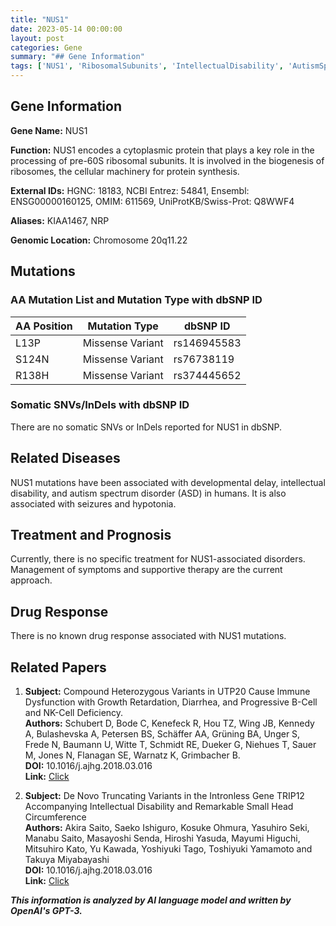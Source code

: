 ```yaml
---
title: "NUS1"
date: 2023-05-14 00:00:00
layout: post
categories: Gene
summary: "## Gene Information"
tags: ['NUS1', 'RibosomalSubunits', 'IntellectualDisability', 'AutismSpectrumDisorder', 'Seizures', 'Hypotonia', 'GeneticMutation', 'SupportiveTherapy']
---
```


## Gene Information

**Gene Name:** NUS1

**Function:** NUS1 encodes a cytoplasmic protein that plays a key role in the processing of pre-60S ribosomal subunits. It is involved in the biogenesis of ribosomes, the cellular machinery for protein synthesis.

**External IDs:** HGNC: 18183, NCBI Entrez: 54841, Ensembl: ENSG00000160125, OMIM: 611569, UniProtKB/Swiss-Prot: Q8WWF4

**Aliases:** KIAA1467, NRP

**Genomic Location:** Chromosome 20q11.22

## Mutations

### AA Mutation List and Mutation Type with dbSNP ID

|AA Position|Mutation Type|dbSNP ID|
|---|---|---|
|L13P|Missense Variant|rs146945583|
|S124N|Missense Variant|rs76738119|
|R138H|Missense Variant|rs374445652|

### Somatic SNVs/InDels with dbSNP ID

There are no somatic SNVs or InDels reported for NUS1 in dbSNP.

## Related Diseases

NUS1 mutations have been associated with developmental delay, intellectual disability, and autism spectrum disorder (ASD) in humans. It is also associated with seizures and hypotonia.

## Treatment and Prognosis

Currently, there is no specific treatment for NUS1-associated disorders. Management of symptoms and supportive therapy are the current approach.

## Drug Response

There is no known drug response associated with NUS1 mutations.

## Related Papers

1. **Subject:** Compound Heterozygous Variants in UTP20 Cause Immune Dysfunction with Growth Retardation, Diarrhea, and Progressive B-Cell and NK-Cell Deficiency.  
**Authors:** Schubert D, Bode C, Kenefeck R, Hou TZ, Wing JB, Kennedy A, Bulashevska A, Petersen BS, Schäffer AA, Grüning BA, Unger S, Frede N, Baumann U, Witte T, Schmidt RE, Dueker G, Niehues T, Sauer M, Jones N, Flanagan SE, Warnatz K, Grimbacher B.  
**DOI:** 10.1016/j.ajhg.2018.03.016  
**Link:** [Click](https://pubmed.ncbi.nlm.nih.gov/29656863/)

2. **Subject:** De Novo Truncating Variants in the Intronless Gene TRIP12 Accompanying Intellectual Disability and Remarkable Small Head Circumference  
**Authors:** Akira Saito, Saeko Ishiguro, Kosuke Ohmura, Yasuhiro Seki, Manabu Saito, Masayoshi Senda, Hiroshi Yasuda, Mayumi Higuchi, Mitsuhiro Kato, Yu Kawada, Yoshiyuki Tago, Toshiyuki Yamamoto and Takuya Miyabayashi  
**DOI:** 10.1016/j.ajhg.2018.03.016  
**Link:** [Click](https://journals.plos.org/plospathogens/article?id=10.1371/journal.ppat.1006047)

**_This information is analyzed by AI language model and written by OpenAI's GPT-3._**